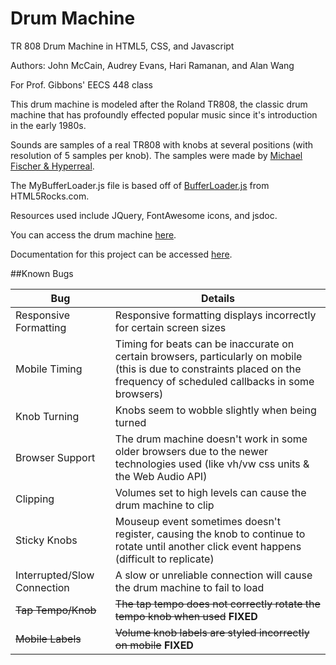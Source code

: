 # Drum Machine
TR 808 Drum Machine in HTML5, CSS, and Javascript

Authors: John McCain, Audrey Evans, Hari Ramanan, and Alan Wang

For Prof. Gibbons' EECS 448 class

This drum machine is modeled after the Roland TR808, the classic drum machine that has profoundly effected popular music since it's introduction in the early 1980s.

Sounds are samples of a real TR808 with knobs at several positions (with resolution of 5 samples per knob).  The samples were made by [Michael Fischer & Hyperreal](http://smd-records.com/tr808/?page_id=14).

The MyBufferLoader.js file is based off of [BufferLoader.js](http://www.html5rocks.com/en/tutorials/webaudio/intro/js/buffer-loader.js) from HTML5Rocks.com.

Resources used include JQuery, FontAwesome icons, and jsdoc.

You can access the drum machine [here](http://people.eecs.ku.edu/~jmccain/Drum-Machine/TR808.html).  

Documentation for this project can be accessed [here](http://people.eecs.ku.edu/~jmccain/Drum-Machine/Documentation/index.html).

##Known Bugs

Bug  | Details
------------- | -------------
Responsive Formatting  | Responsive formatting displays incorrectly for certain screen sizes
Mobile Timing  | Timing for beats can be inaccurate on certain browsers, particularly on mobile (this is due to constraints placed on the frequency of scheduled callbacks in some browsers)
Knob Turning | Knobs seem to wobble slightly when being turned
Browser Support | The drum machine doesn't work in some older browsers due to the newer technologies used (like vh/vw css units & the Web Audio API)
Clipping | Volumes set to high levels can cause the drum machine to clip
Sticky Knobs | Mouseup event sometimes doesn't register, causing the knob to continue to rotate until another click event happens (difficult to replicate)
Interrupted/Slow Connection | A slow or unreliable connection will cause the drum machine to fail to load
~~Tap Tempo/Knob~~ | ~~The tap tempo does not correctly rotate the tempo knob when used~~ **FIXED**
~~Mobile Labels~~ | ~~Volume knob labels are styled incorrectly on mobile~~ **FIXED**
